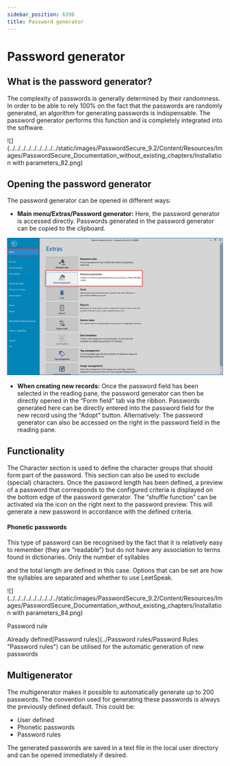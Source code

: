 ```yaml
---
sidebar_position: 6398
title: Password generator
---
```


# Password generator

## What is the password generator?

The complexity of passwords is generally determined by their randomness. In order to be able to rely 100% on the fact that the passwords are randomly generated, an algorithm for generating passwords is indispensable. The password generator performs this function and is completely integrated into the software.

![](../../../../../../../../../static/images/PasswordSecure_9.2/Content/Resources/Images/PasswordSecure_Documentation_without_existing_chapters/Installation with parameters_82.png)

## Opening the password generator

The password generator can be opened in different ways:

* **Main menu/Extras/Password generator:** Here, the password generator is accessed directly. Passwords generated in the password generator can be copied to the clipboard.

![Password generator](../../../../../../../../../static/images/PasswordSecure_9.2/Content/Resources/Images/Installation_with_parameters_83-en.png "Password generator")

* **When creating new records:** Once the password field has been selected in the reading pane, the password generator can then be directly opened in the “Form field” tab via the ribbon. Passwords generated here can be directly entered into the password field for the new record using the “Adopt” button. Alternatively: The password generator can also be accessed on the right in the password field in the reading pane.

## Functionality

The Character section is used to define the character groups that should form part of the password. This section can also be used to exclude (special) characters. Once the password length has been defined, a preview of a password that corresponds to the configured criteria is displayed on the bottom edge of the password generator. The “shuffle function” can be activated via the icon on the right next to the password preview. This will generate a new password in accordance with the defined criteria.

#### Phonetic passwords

This type of password can be recognised by the fact that it is relatively easy to remember (they are “readable”) but do not have any association to terms found in dictionaries. Only the number of syllables

and the total length are defined in this case. Options that can be set are how the syllables are separated and whether to use LeetSpeak.

![](../../../../../../../../../static/images/PasswordSecure_9.2/Content/Resources/Images/PasswordSecure_Documentation_without_existing_chapters/Installation with parameters_84.png)

Password rule

Already defined[Password rules](../Password rules/Password Rules "Password rules") can be utilised for the automatic generation of new passwords

## Multigenerator

The multigenerator makes it possible to automatically generate up to 200 passwords. The convention used for generating these passwords is always the previously defined default. This could be:

* User defined
* Phonetic passwords
* Password rules

The generated passwords are saved in a text file in the local user directory and can be opened immediately if desired.